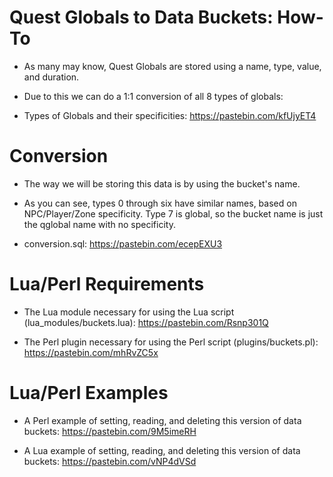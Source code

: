 # Quest Globals to Data Buckets: How-To

* As many may know, Quest Globals are stored using a name, type, value, and duration.

* Due to this we can do a 1:1 conversion of all 8 types of globals:

* Types of Globals and their specificities: https://pastebin.com/kfUjyET4

# Conversion

* The way we will be storing this data is by using the bucket's name.

* As you can see, types 0 through six have similar names, based on NPC/Player/Zone specificity.
Type 7 is global, so the bucket name is just the qglobal name with no specificity.

* conversion.sql: https://pastebin.com/ecepEXU3

# Lua/Perl Requirements

* The Lua module necessary for using the Lua script (lua_modules/buckets.lua): https://pastebin.com/Rsnp301Q

* The Perl plugin necessary for using the Perl script (plugins/buckets.pl): https://pastebin.com/mhRvZC5x

# Lua/Perl Examples

* A Perl example of setting, reading, and deleting this version of data buckets: https://pastebin.com/9M5imeRH

* A Lua example of setting, reading, and deleting this version of data buckets: https://pastebin.com/vNP4dVSd
